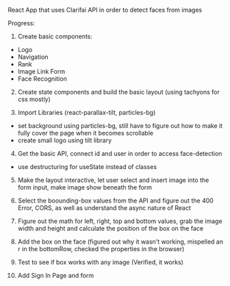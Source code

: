 React App that uses Clarifai API in order to detect faces from images

Progress:

1. Create basic components:
- Logo
- Navigation
- Rank
- Image Link Form 
- Face Recognition 

2. Create state components and build the basic layout (using tachyons for css mostly)

3. Import Libraries (react-parallax-tilt, particles-bg)
- set background using particles-bg, still have to figure out how to make it fully cover the page when it becomes scrollable
- create small logo using tilt library

4. Get the basic API, connect id and user in order to access face-detection
- use destructuring for useState instead of classes

5. Make the layout interactive, let user select and insert image into the form input, make image show beneath the form

6. Select the boounding-box values from the API and figure out the 400 Error, CORS, as well as understand the async nature of React

7. Figure out the math for left, right, top and bottom values, grab the image width and height and calculate the position of the box on the face

8. Add the box on the face (figured out why it wasn't working, mispelled an r in the bottomRow, checked the properties in the browser)

9. Test to see if box works with any image (Verified, it works)

10. Add Sign In Page and form